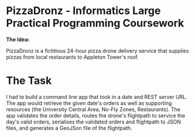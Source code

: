 # PizzaDronz - Informatics Large Practical Programming Coursework

**The Idea:**

PizzaDronz is a fictitious 24-hour pizza drone delivery service that supplies pizzas from local restaurants to Appleton Tower's roof.

# The Task

I had to build a command line app that took in a date and REST server URL. The app would retrieve the given date's orders as well as supporting resources (the University Central Area, No-Fly Zones, Restaurants).
The app validates the order details, routes the drone's flightpath to service the day's valid orders, serialises the validated orders and flightpath to JSON files, and generates a GeoJSon file of the flightpath.

